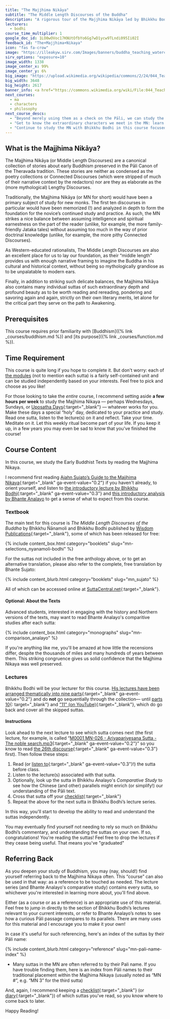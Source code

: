 ```yaml
---
title: "The Majjhima Nikāya"
subtitle: "The Middle Length Discourses of the Buddha"
description: "A rigorous tour of the Majjhima Nikāya led by Bhikkhu Bodhi and supplemented by the excellent comparative scholarship of Bhikkhu Anālayo, this course will give you an excellent grounding in the most readable and important of the Early Buddhist Texts."
lecturers:
  - bodhi
course_time_multiplier: 1
google_doc_id: 1LO0wOVoc17KNUtOfbYo6Gg7wD1ycw9TLndi095Ii02I
feedback_id: "The+Majjhima+Nikaya"
icon: "fas fa-crow"
image: "https://illeakyw.sirv.com/Images/banners/buddha_teaching_watercolor.jpg"
sirv_options: "exposure=10"
image_width: 1338
image_center_x: 99%
image_center_y: 6%
big_image: "https://upload.wikimedia.org/wikipedia/commons/2/24/044_Teaching_the_Five_Disciples_%289014362720%29.jpg"
big_width: 3648
big_height: 2617
banner_info: <a href="https://commons.wikimedia.org/wiki/File:044_Teaching_the_Five_Disciples_(9014362720).jpg">Photo Dharma</a>, <a href="https://creativecommons.org/licenses/by/2.0">CC BY 2.0</a>
next_courses:
  - ma
  - characters
  - philosophy
next_course_descs:
  - "Beyond merely using them as a check on the Pāli, we can study the Chinese Middle Length Discourses on their own merits."
  - "Get to know the extraordinary characters we meet in the MN: learn their backgrounds and what happened to them after they met the Buddha."
  - "Continue to study the MN with Bhikkhu Bodhi in this course focused on the Theravada interpretation of the Early Buddhist Texts."
---
```


## What is the Majjhima Nikāya?

The Majjhima Nikāya (or Middle Length Discourses) are a canonical collection of stories about early Buddhism preserved in the Pāli Canon of the Theravada tradition. These stories are neither as condensed as the poetry collections or Connected Discourses (which were stripped of much of their narrative context by the redactors) nor are they as elaborate as the (more mythological) Lengthy Discourses.

Traditionally, the Majjhima Nikāya (or MN for short) would have been a primary subject of study for new monks. The first ten discourses in particular would have been memorized (!) and analyzed in depth to form the foundation for the novice’s continued study and practice. As such, the MN strikes a nice balance between assuming intelligence and spiritual earnestness on the part of the reader (unlike, for example, the more family-friendly Jataka tales) without assuming too much in the way of prior doctrinal knowledge (unlike, for example, the more pithy Connected Discourses).

As Western-educated rationalists, The Middle Length Discourses are also an excellent place for us to lay our foundation, as their “middle length” provides us with enough narrative framing to imagine the Buddha in his cultural and historical context, without being so mythologically grandiose as to be unpalatable to modern ears.

Finally, in addition to striking such delicate balances, the Majjhima Nikāya also contains many individual suttas of such extraordinary depth and profound beauty as to be worth reading and rereading, pondering and savoring again and again, strictly on their own literary merits, let alone for the critical part they serve on the path to Awakening.

## Prerequisites

This course requires prior familiarity with [Buddhism]({% link _courses/buddhism.md %}) and [its purpose]({% link _courses/function.md %}).

## Time Requirement

This course is quite long if you hope to complete it. But don't worry: each of [the modules](/series/mn-study_bodhi) (not to mention each sutta) is a fairly self-contained unit and can be studied independently based on your interests.  Feel free to pick and choose as you like!

For those looking to take the _entire_ course, I recommend setting aside **a few hours per week** to study the Majjhima Nikaya — perhaps Wednesdays, Sundays, or [Uposatha Days](https://www.accesstoinsight.org/ptf/dhamma/sila/uposatha.html){:target="_blank"} — whatever works for you.
Make these days a special “holy” day, dedicated to your practice and study. Read one sutta, listen to the lecture(s) on it and reflect.
Take your time. Meditate on it. Let this weekly ritual become part of your life. If you keep it up, in a few years you may even be sad to know that you've finished the course!

## Course Content

In this course, we study the Early Buddhist Texts by reading the Majjhima Nikaya.

I recommend first reading [Ajahn Sujato’s Guide to the Majjhima Nikaya](https://suttacentral.net/mn-guide-sujato){:target="_blank" ga-event-value="0.2"} if you haven't already, to orient yourself, and listen to [the introductory lecture by Bhikkhu Bodhi](https://drive.google.com/file/d/1qjrsRECWOw1_mPBAZAUz5PjnDtL5sftC/view?usp=drivesdk){:target="_blank" ga-event-value="0.3"} and [this introductory analysis by Bhante Analayo](/content/articles/centrality-of-mindfulness-related_analayo) to get a sense of what to expect from this course.

### Textbook

The main text for this course is *The Middle Length Discourses of the Buddha* by Bhikkhu Ñānamoli and Bhikkhu Bodhi published by [Wisdom Publications](https://wisdomexperience.org/product/middle-length-discourses-buddha/){:target="_blank"}, some of which has been released for free:

{% include content_box.html category="booklets" slug="mn-selections_nyanamoli-bodhi" %}


For the suttas not included in the free anthology above, or to get an alternative translation, please also refer to the complete, free translation by Bhante Sujato: 

{% include content_blurb.html category="booklets" slug="mn_sujato" %}

All of which can be accessed online at [SuttaCentral.net](https://suttacentral.net/mn/){:target="_blank"}.

#### Optional: About the Texts

Advanced students, interested in engaging with the history and Northern versions of the texts, may want to read Bhante Analayo's comparitive studies after each sutta:

{% include content_box.html category="monographs" slug="mn-comparison_analayo" %}

If you're anything like me, you'll be amazed at how little the recensions differ, despite the thousands of miles and many hundreds of years between them. This striking congruence gives us solid confidence that the Majjhima Nikaya was well preserved.

### Lectures

Bhikkhu Bodhi will be your lecturer for this course. [His lectures have been arranged thematically into nine parts](https://drive.google.com/drive/folders/1JlG4P34WCAIMugD3WFcOrndq2pc1P7zO){:target="_blank" ga-event-value="0.2"} and do **not** go sequentially through the collection— until [parts 10](https://drive.google.com/folderview?id=1dK_tE9gHPRxP-rgkEbnlWG0NKd-3_1D8){: target="_blank"} and ["11" (on YouTube)](https://youtube.com/playlist?list=PL23DE0292227250FA){:target="_blank"}, which do go back and cover all the skipped suttas. 

#### Instructions

Look ahead to the next lecture to see which sutta comes next (the first lecture, for example, is called “[M0001 MN-026 - Ariyapariyesana Sutta - The noble search.mp3](https://drive.google.com/file/d/1bwnTOwD5jqtZUW9k1r8MdiNY9ndoDTLE/view?usp=drivesdk){:target="_blank" ga-event-value="0.2"}” so you know to read [the 26th discourse](https://suttacentral.net/mn26/en/bodhi){:target="_blank" ga-event-value="0.3"} first). Then follow these steps:

1. Read (or [listen to](https://www.paliaudio.com/majjhima-nikaya){:target="_blank" ga-event-value="0.3"}!) the sutta before class. 
1. Listen to the lecture(s) associated with that sutta.
1. Optionally, look up the sutta in Bhikkhu Analayo's *Comparative Study* to see how the Chinese (and other) parallels might enrich (or simplify!) our understanding of the Pāli text.
1. Cross that sutta off your [checklist](https://www.readingfaithfully.org/sutta-checklists-for-tracking-reading-suttas/){:target="_blank"}
1. Repeat the above for the next sutta in Bhikkhu Bodhi’s lecture series.

In this way, you'll start to develop the ability to read and understand the suttas independently.

You may eventually find yourself not needing to rely so much on Bhikkhu Bodhi’s commentary, and understanding the suttas on your own. If so, congratulations! You're reading the suttas! Feel free to drop the lectures if they cease being useful.  That means you've "graduated" <i class="far fa-laugh-beam"></i>

## Referring Back

As you deepen your study of Buddhism, you may (nay, should!) find yourself referring back to the Majjhima Nikaya often. This “course” can also be used in that way: as a reference to be touched as needed. The lecture series (and Bhante Analayo's comparative study) contains every sutta, so whichever you're interested in learning more about, you'll find above.

Either (as a course or as a reference) is an appropriate use of this material. Feel free to jump in directly to the section of Bhikkhu Bodhi’s lectures relevant to your current interests, or refer to Bhante Analayo’s notes to see how a curious Pāli passage compares to its parallels. There are many uses for this material and I encourage you to make it your own!

In case it's useful for such referencing, here's an index of the suttas by their Pāli name:

{% include content_blurb.html category="reference" slug="mn-pali-name-index" %}
- Many suttas in the MN are often referred to by their Pali name. If you have trouble finding them, here is an index from Pāli names to their traditional placement within the Majjhima Nikaya (usually noted as “MN #”, e.g. “MN 3” for the third sutta)

And, again, I recommend keeping a [checklist](https://www.readingfaithfully.org/sutta-checklists-for-tracking-reading-suttas/){:target="_blank"} (or [diary](https://readingfaithfully.org/personal-sutta-anthology/){:target="_blank"}) of which suttas you've read, so you know where to come back to later.

Happy Reading!


